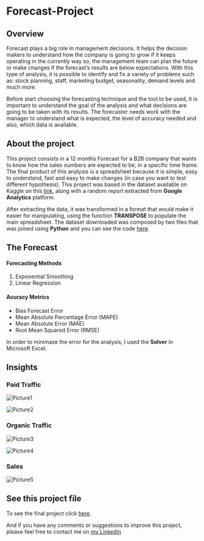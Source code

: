 # Forecast-Project

## Overview

Forecast plays a big role in management decisions. It helps the decision makers to understand how the company is going to grow if it keeps operating in the currently way so, the management team can plan the future or make changes if the forecast’s results are below expectations. With this type of analysis, it is possible to identify and fix a variety of problems such as: stock planning, staff, marketing budget, seasonality, demand levels and much more.

Before start choosing the forecasting technique and the tool to be used, it is important to understand the goal of the analysis and what decisions are going to be taken with its results. The forecaster needs work with the manager to understand what is expected, the level of accuracy needed and also, which data is available.

## About the project

This project consists in a 12 months Forecast for a B2B company that wants to know how the sales numbers are expected to be, in a specific time frame.
The final product of this analysis is a spreadsheet because it is simple, easy to understand, fast and easy to make changes (in case you want to test different hypothesis).
This project was based in the dataset available on Kaggle on this [link](https://www.kaggle.com/datasets/olistbr/marketing-funnel-olist?resource=download), along with a random report extracted from **Google Analytics** platform.

After extracting the data, it was transformed in a format that would make it easier for manipulating, using the function **TRANSPOSE** to populate the main spreadsheet.
The dataset downloaded was composed by two files that was joined using **Python** and you can see the code [here](https://github.com/belabarbosa/Forecast-Project/blob/0edf563c45d713cd91d16e3ffd650adf1b13dea3/Forecast%20Project%20code_Leads%20Data%20Analysis.ipynb).

## The Forecast

#### Forecasting Methods
  1. Exponential Smoothing
  2. Linear Regression


#### Acuracy Metrics
  - Bias Forecast Error
  - Mean Absolute Percentage Error (MAPE)
  - Mean Absolute Error (MAE)
  - Root Mean Squared Error (RMSE)

In order to minimaze the error for the analysis, I used the **Solver** in Microsoft Excel.

## Insights

### Paid Traffic

![Picture1](https://user-images.githubusercontent.com/100521949/194377705-e669e566-b69a-4584-b2a1-a8aaeff17d1a.png)


![Picture2](https://user-images.githubusercontent.com/100521949/194377716-9f8f3882-aa22-4a53-a975-10a835a8095e.png)


### Organic Traffic

![Picture3](https://user-images.githubusercontent.com/100521949/194378513-0786d768-5191-4576-adb0-c2f964c37660.png)


![Picture4](https://user-images.githubusercontent.com/100521949/194378439-d175efec-4ae5-4621-8a4f-20481d94796f.png)


### Sales

![Picture5](https://user-images.githubusercontent.com/100521949/194378543-3cdda54f-2dc0-40fb-828b-7ba9badad17c.png)


## See this project file

To see the final project click [here](https://github.com/belabarbosa/Forecast-Project/blob/44b88f032bc11176aa24f3df20b45dd6624080a1/Forecast.xlsx). 

And if you have any comments or suggestions to improve this project, please feel free to contact me on [my Linkedin](www.linkedin.com/in/irbarbosa)
